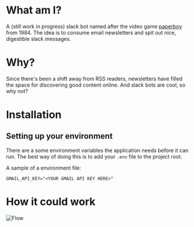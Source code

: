 # What am I?
A (still work in progress) slack bot named after the video game [paperboy](https://en.wikipedia.org/wiki/Paperboy_(video_game)) from 1984. The idea is to consume email newsletters and spit out nice, digestible slack messages.

# Why?
Since there's been a shift away from RSS readers, newsletters have filled the space for discovering good content online. And slack bots are cool, so why not?

# Installation

## Setting up your environment
There are a some environment variables the application needs before it can run. The best way of doing this is to add your `.env` file to the project root.

A sample of a environment file:
```
GMAIL_API_KEY="<YOUR GMAIL API KEY HERE>"
```

# How it could work
![Flow](http://i.imgur.com/mknihpU.png?1)
